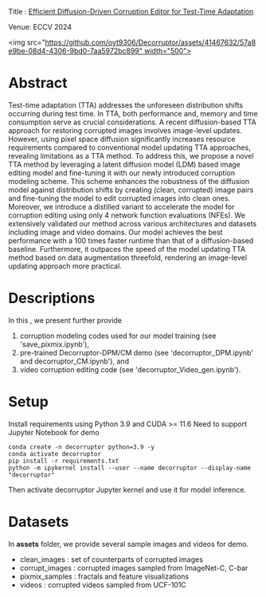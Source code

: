 Title : [Efficient Diffusion-Driven Corruption Editor for Test-Time Adaptation](https://arxiv.org/pdf/2403.10911)

Venue: ECCV 2024

<img src="https://github.com/oyt9306/Decorruptor/assets/41467632/57a8e9be-08d4-4306-9bd0-7aa5972bc899" width="500">

# Abstract
Test-time adaptation (TTA) addresses the unforeseen distribution shifts occurring during test time. In TTA, both performance and, memory and time consumption serve as crucial considerations. A recent diffusion-based TTA approach for restoring corrupted images involves image-level updates. However, using pixel space diffusion significantly increases resource requirements compared to conventional model updating TTA approaches, revealing limitations as a TTA method. To address this, we propose a novel TTA method by leveraging a latent diffusion model (LDM) based image editing model and fine-tuning it with our newly introduced corruption modeling scheme. This scheme enhances the robustness of the diffusion model against distribution shifts by creating (clean, corrupted) image pairs and fine-tuning the model to edit corrupted images into clean ones. Moreover, we introduce a distilled variant to accelerate the model for corruption editing using only 4 network function evaluations (NFEs). We extensively validated our method across various architectures and datasets including image and video domains. Our model achieves the best performance with a 100 times faster runtime than that of a diffusion-based baseline. Furthermore, it outpaces the speed of the model updating TTA method based on data augmentation threefold, rendering an image-level updating approach more practical.

# Descriptions
In this , we present further provide
1) corruption modeling codes used for our model training (see 'save_pixmix.ipynb'), 
2) pre-trained Decorruptor-DPM/CM demo (see 'decorruptor_DPM.ipynb'  and decorruptor_CM.ipynb'), and
3) video corruption editing code (see 'decorruptor_Video_gen.ipynb'). 

# Setup
Install requirements using Python 3.9 and CUDA >= 11.6
Need to support Jupyter Notebook for demo
```
conda create -n decorruptor python=3.9 -y
conda activate decorruptor
pip install -r requirements.txt
python -m ipykernel install --user --name decorruptor --display-name "decorruptor"
```
Then activate decorruptor Jupyter kernel and use it for model inference. 

# Datasets
In __assets__ folder, we provide several sample images and videos for demo. 
- clean_images : set of counterparts of corrupted images
- corrupt_images : corrupted images sampled from ImageNet-C, C-bar
- pixmix_samples : fractals and feature visualizations
- videos : corrupted videos sampled from UCF-101C

